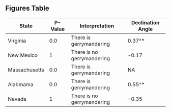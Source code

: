 ## Figures Table
|State        | P-Value     | Interpretation            | Declination Angle   |
|-------------|-------------|---------------------------|---------------------|
|Virginia     |   0.0       |There is gerrymandering    | 0.37^*              |
|New Mexico   |    1        |There is no gerrymandering | -0.17               |
|Massachusetts|   0.0       |There is gerrymandering    |NA                   |
|Alabmama     |   0.0       |There is gerrymandering    |0.55^*               |
|Nevada       |    1        |There is no gerrymandering |-0.35                |

